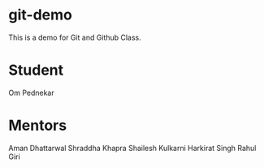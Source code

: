 # git-demo

This is a demo for Git and Github Class.

# Student

Om Pednekar

# Mentors

Aman Dhattarwal
Shraddha Khapra
Shailesh Kulkarni
Harkirat Singh
Rahul Giri
